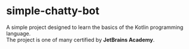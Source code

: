 # simple-chatty-bot
A simple project designed to learn the basics of the Kotlin programming language.
<br>The project is one of many certified by <b>JetBrains Academy</b>.
